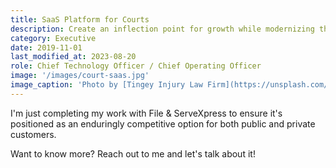 ```yaml
---
title: SaaS Platform for Courts
description: Create an inflection point for growth while modernizing the technology and processes of a well-regarded company 
category: Executive
date: 2019-11-01
last_modified_at: 2023-08-20
role: Chief Technology Officer / Chief Operating Officer
image: '/images/court-saas.jpg'
image_caption: 'Photo by [Tingey Injury Law Firm](https://unsplash.com/@tingeyinjurylawfirm)'
---
```


I'm just completing my work with File & ServeXpress to ensure it's positioned as an enduringly competitive option
for both public and private customers.

Want to know more? Reach out to me and let's talk about it!